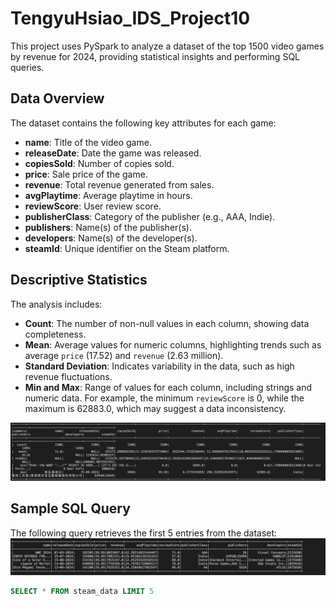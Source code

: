 # TengyuHsiao_IDS_Project10

This project uses PySpark to analyze a dataset of the top 1500 video games by revenue for 2024, providing statistical insights and performing SQL queries.

## Data Overview
The dataset contains the following key attributes for each game:
- **name**: Title of the video game.
- **releaseDate**: Date the game was released.
- **copiesSold**: Number of copies sold.
- **price**: Sale price of the game.
- **revenue**: Total revenue generated from sales.
- **avgPlaytime**: Average playtime in hours.
- **reviewScore**: User review score.
- **publisherClass**: Category of the publisher (e.g., AAA, Indie).
- **publishers**: Name(s) of the publisher(s).
- **developers**: Name(s) of the developer(s).
- **steamId**: Unique identifier on the Steam platform.

## Descriptive Statistics
The analysis includes:
- **Count**: The number of non-null values in each column, showing data completeness.
- **Mean**: Average values for numeric columns, highlighting trends such as average `price` (17.52) and `revenue` (2.63 million).
- **Standard Deviation**: Indicates variability in the data, such as high revenue fluctuations.
- **Min and Max**: Range of values for each column, including strings and numeric data. For example, the minimum `reviewScore` is 0, while the maximum is 62883.0, which may suggest a data inconsistency.


![alt text](image-1.png)


## Sample SQL Query
The following query retrieves the first 5 entries from the dataset:
![alt text](image-2.png)
```sql
SELECT * FROM steam_data LIMIT 5

